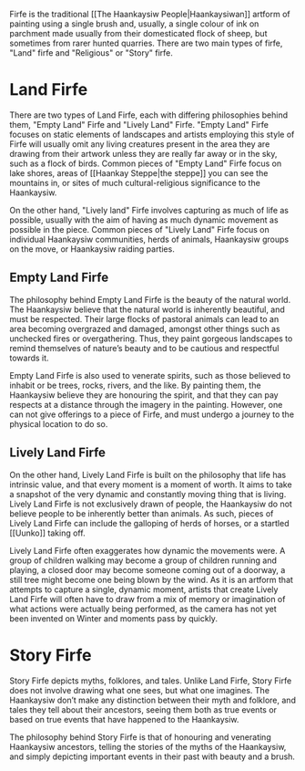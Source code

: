 Firfe is the traditional [[The Haankaysiw People|Haankaysiwan]] artform of painting using a single brush and, usually, a single colour of ink on parchment made usually from their domesticated flock of sheep, but sometimes from rarer hunted quarries. There are two main types of firfe, "Land" firfe and "Religious" or "Story" firfe.
# Land Firfe
There are two types of Land Firfe, each with differing philosophies behind them, "Empty Land" Firfe and "Lively Land" Firfe. "Empty Land" Firfe focuses on static elements of landscapes and artists employing this style of Firfe will usually omit any living creatures present in the area they are drawing from their artwork unless they are really far away or in the sky, such as a flock of birds. Common pieces of "Empty Land" Firfe focus on lake shores, areas of [[Haankay Steppe|the steppe]] you can see the mountains in, or sites of much cultural-religious significance to the Haankaysiw.

On the other hand, "Lively land" Firfe involves capturing as much of life as possible, usually with the aim of having as much dynamic movement as possible in the piece. Common pieces of "Lively Land" Firfe focus on individual Haankaysiw communities, herds of animals, Haankaysiw groups on the move, or Haankaysiw raiding parties.
## Empty Land Firfe
The philosophy behind Empty Land Firfe is the beauty of the natural world. The Haankaysiw believe that the natural world is inherently beautiful, and must be respected. Their large flocks of pastoral animals can lead to an area becoming overgrazed and damaged, amongst other things such as unchecked fires or overgathering. Thus, they paint gorgeous landscapes to remind themselves of nature’s beauty and to be cautious and respectful towards it.

Empty Land Firfe is also used to venerate spirits, such as those believed to inhabit or be trees, rocks, rivers, and the like. By painting them, the Haankaysiw believe they are honouring the spirit, and that they can pay respects at a distance through the imagery in the painting. However, one can not give offerings to a piece of Firfe, and must undergo a journey to the physical location to do so.
## Lively Land Firfe

On the other hand, Lively Land Firfe is built on the philosophy that life has intrinsic value, and that every moment is a moment of worth. It aims to take a snapshot of the very dynamic and constantly moving thing that is living. Lively Land Firfe is not exclusively drawn of people, the Haankaysiw do not believe people to be inherently better than animals. As such, pieces of Lively Land Firfe can include the galloping of herds of horses, or a startled [[Uunko]] taking off.

Lively Land Firfe often exaggerates how dynamic the movements were. A group of children walking may become a group of children running and playing, a closed door may become someone coming out of a doorway, a still tree might become one being blown by the wind. As it is an artform that attempts to capture a single, dynamic moment, artists that create Lively Land Firfe will often have to draw from a mix of memory or imagination of what actions were actually being performed, as the camera has not yet been invented on Winter and moments pass by quickly.
# Story Firfe
Story Firfe depicts myths, folklores, and tales. Unlike Land Firfe, Story Firfe does not involve drawing what one sees, but what one imagines. The Haankaysiw don’t make any distinction between their myth and folklore, and tales they tell about their ancestors, seeing them both as true events or based on true events that have happened to the Haankaysiw.

The philosophy behind Story Firfe is that of honouring and venerating Haankaysiw ancestors, telling the stories of the myths of the Haankaysiw, and simply depicting important events in their past with beauty and a brush.